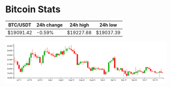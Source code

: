 # Bitcoin Stats

BTC/USDT|24h change|24h high|24h low|
|---|---|---|---|
|$19091.42|-0.59%|$19227.68|$19037.39|

<img src="./chart.svg">
